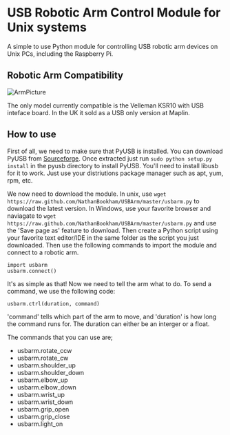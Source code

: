 USB Robotic Arm Control Module for Unix systems
===============================================

A simple to use Python module for controlling USB robotic arm devices on Unix PCs, including the Raspberry Pi.

Robotic Arm Compatibility
-------------------------
![ArmPicture](http://img211.imageshack.us/img211/7640/a37jnhighres.jpg)

The only model currently compatible is the Velleman KSR10 with USB inteface board. In the UK it sold as a USB only version at Maplin.

How to use
----------
First of all, we need to make sure that PyUSB is installed. You can download PyUSB from [Sourceforge](http://sourceforge.net/projects/pyusb/files/latest/download?source=directory). Once extracted just run `sudo python setup.py install` in the pyusb directory to install PyUSB. You'll need to install libusb for it to work. Just use your distriutions package manager such as apt, yum, rpm, etc.

We now need to download the module. In unix, use `wget https://raw.github.com/NathanBookham/USBArm/master/usbarm.py` to download the latest version. In Windows, use your favorite browser and naviagate to `wget https://raw.github.com/NathanBookham/USBArm/master/usbarm.py` and use the 'Save page as' feature to download.
Then create a Python script using your favorite text editor/IDE in the same folder as the script you just downloaded. Then use the following commands to import the module and connect to a robotic arm.
    
    import usbarm
    usbarm.connect()
    
It's as simple as that! Now we need to tell the arm what to do. To send a command, we use the following code:

    usbarm.ctrl(duration, command)
    
'command' tells which part of the arm to move, and 'duration' is how long the command runs for. The duration can either be an interger or a float.

The commands that you can use are;
* usbarm.rotate_ccw
* usbarm.rotate_cw
* usbarm.shoulder_up
* usbarm.shoulder_down
* usbarm.elbow_up
* usbarm.elbow_down
* usbarm.wrist_up
* usbarm.wrist_down
* usbarm.grip_open
* usbarm.grip_close
* usbarm.light_on
